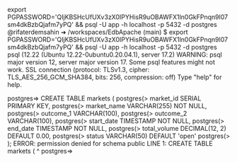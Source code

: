export PGPASSWORD='QIjKBSHcUfUXv3zX0IPYHisR9uOBAWFX1ln0GkFPnqn9l07sm4dkBzbQjafm7yPQ' && psql -U app -h localhost -p 5432 -d postgres
@rifaterdemsahin ➜ /workspaces/EdbApache (main) $ export PGPASSWORD='QIjKBSHcUfUXv3zX0IPYHisR9uOBAWFX1ln0GkFPnqn9l07sm4dkBzbQjafm7yPQ' && psql -U app -h localhost -p 5432 -d postgres
psql (12.22 (Ubuntu 12.22-0ubuntu0.20.04.1), server 17.2)
WARNING: psql major version 12, server major version 17.
         Some psql features might not work.
SSL connection (protocol: TLSv1.3, cipher: TLS_AES_256_GCM_SHA384, bits: 256, compression: off)
Type "help" for help.

postgres=> CREATE TABLE markets (
postgres(>     market_id SERIAL PRIMARY KEY,
postgres(>     market_name VARCHAR(255) NOT NULL,
postgres(>     outcome_1 VARCHAR(100),
postgres(>     outcome_2 VARCHAR(100),
postgres(>     start_date TIMESTAMP NOT NULL,
postgres(>     end_date TIMESTAMP NOT NULL,
postgres(>     total_volume DECIMAL(12, 2) DEFAULT 0.00,
postgres(>     status VARCHAR(50) DEFAULT 'open'
postgres(> );
ERROR:  permission denied for schema public
LINE 1: CREATE TABLE markets (
                     ^
postgres=> 




